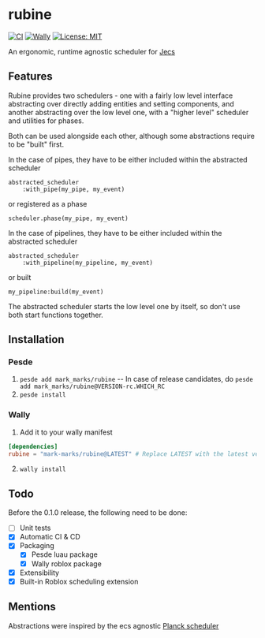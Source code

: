 # rubine
[![CI](https://img.shields.io/github/actions/workflow/status/mark-marks/rubine/ci.yml?style=for-the-badge&label=CI)](https://github.com/mark-marks/rubine/actions/workflows/ci.yml)
[![Wally](https://img.shields.io/github/v/tag/mark-marks/rubine?&style=for-the-badge)](https://wally.run/package/mark-marks/rubine)
[![License: MIT](https://img.shields.io/badge/license-MIT-blue?style=for-the-badge)](https://github.com/Mark-Marks/rubine/blob/main/LICENSE)

An ergonomic, runtime agnostic scheduler for [Jecs](https://github.com/ukendio/jecs)
<br/>

</div>

## Features

Rubine provides two schedulers - one with a fairly low level interface abstracting over directly adding entities and setting components,
and another abstracting over the low level one, with a "higher level" scheduler and utilities for phases.

Both can be used alongside each other, although some abstractions require to be "built" first.

In the case of pipes, they have to be either included within the abstracted scheduler
```luau
abstracted_scheduler
    :with_pipe(my_pipe, my_event)
```
or registered as a phase
```luau
scheduler.phase(my_pipe, my_event)
```

In the case of pipelines, they have to be either included within the abstracted scheduler
```luau
abstracted_scheduler
    :with_pipeline(my_pipeline, my_event)
```
or built
```luau
my_pipeline:build(my_event)
```

The abstracted scheduler starts the low level one by itself, so don't use both start functions together.

## Installation

### Pesde
1. `pesde add mark_marks/rubine` -- In case of release candidates, do `pesde add mark_marks/rubine@VERSION-rc.WHICH_RC`
2. `pesde install`

### Wally
1. Add it to your wally manifest
```toml
[dependencies]
rubine = "mark-marks/rubine@LATEST" # Replace LATEST with the latest version
```
2. `wally install`

## Todo

Before the 0.1.0 release, the following need to be done:

- [ ] Unit tests
- [x] Automatic CI & CD
- [x] Packaging
  - [x] Pesde luau package
  - [x] Wally roblox package
- [x] Extensibility
- [x] Built-in Roblox scheduling extension

## Mentions

Abstractions were inspired by the ecs agnostic [Planck scheduler](https://github.com/YetAnotherClown/Planck)